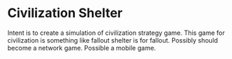Civilization Shelter
====================

Intent is to create a simulation of civilization strategy game.
This game for civilization is something like fallout shelter is for fallout.
Possibly should become a network game.
Possible a mobile game.
